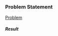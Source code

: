 <h3>Problem Statement</h3>

<a href="https://www.codingame.com/ide/1177804ac911dc4bc52cc93976966c3d84cc3c2">Problem</a>

<h5>Result</h5>

